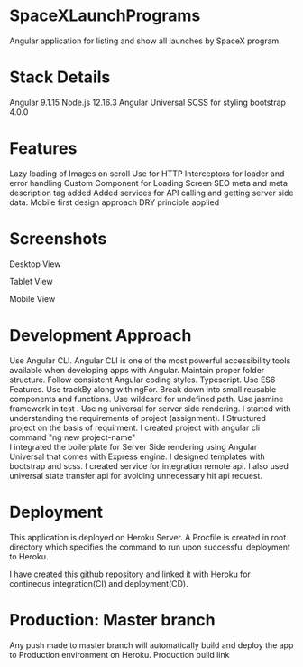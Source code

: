 # SpaceXLaunchPrograms

Angular application for listing and show all launches by SpaceX program.

# Stack Details
Angular 9.1.15 
Node.js 12.16.3
Angular Universal 
SCSS for styling 
bootstrap 4.0.0

# Features
Lazy loading of Images on scroll
Use for HTTP Interceptors for loader and error handling
Custom Component for Loading Screen
SEO meta and meta description tag added
Added services for API calling and getting server side data.
Mobile first design approach
DRY principle applied


# Screenshots

Desktop View

Tablet View

Mobile View

# Development Approach
Use Angular CLI.
Angular CLI is one of the most powerful accessibility tools available when developing apps with Angular.
Maintain proper folder structure.
Follow consistent Angular coding styles.
Typescript.
Use ES6 Features.
Use trackBy along with ngFor.
Break down into small reusable components and functions.
Use wildcard for undefined path.
Use jasmine framework in test .
Use ng universal for server side rendering.
I started with understanding the requirements of project (assignment).
I Structured project on the basis of requirment.
I created project with angular cli command "ng new project-name"  
I integrated the boilerplate for Server Side rendering using Angular Universal that comes with Express engine.
I designed templates with bootstrap and scss.
I created service for integration remote api.
I also used universal state transfer api for avoiding unnecessary hit api request.

# Deployment
This application is deployed on Heroku Server. A Procfile is created in root directory which specifies the command to run upon successful deployment to Heroku.

I have created this github repository and linked it with Heroku for contineous integration(CI) and deployment(CD).

# Production: Master branch
Any push made to master branch will automatically build and deploy the app to Production environment on Heroku. Production build link